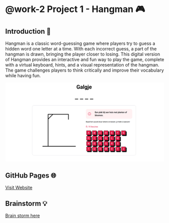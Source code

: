 # @work-2 Project 1 - Hangman 🎮

## Introduction 📖  

Hangman is a classic word-guessing game where players try to guess a hidden word one letter at a time. With each incorrect guess, a part of the hangman is drawn, bringing the player closer to losing. This digital version of Hangman provides an interactive and fun way to play the game, complete with a virtual keyboard, hints, and a visual representation of the hangman. The game challenges players to think critically and improve their vocabulary while having fun.

![Hangman Screenshot](./images/hangman-screenshot-game.png)

## GitHub Pages 🌐  
[Visit Website](https://pgmgent-atwork2.github.io/project-1-workshop-start-to-code-quinten-en-liam/)

## Brainstorm 💡  
[Brain storm here](https://www.figma.com/board/X1btACPtV4hZRVeZnwxHG0/Untitled?node-id=0-1&t=4AocDz8qDj0Ebm01-1)

